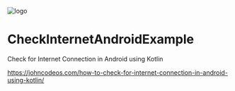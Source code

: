 ![logo](https://i.imgur.com/Dv73hCk.png)
# CheckInternetAndroidExample
Check for Internet Connection in Android using Kotlin

https://johncodeos.com/how-to-check-for-internet-connection-in-android-using-kotlin/
